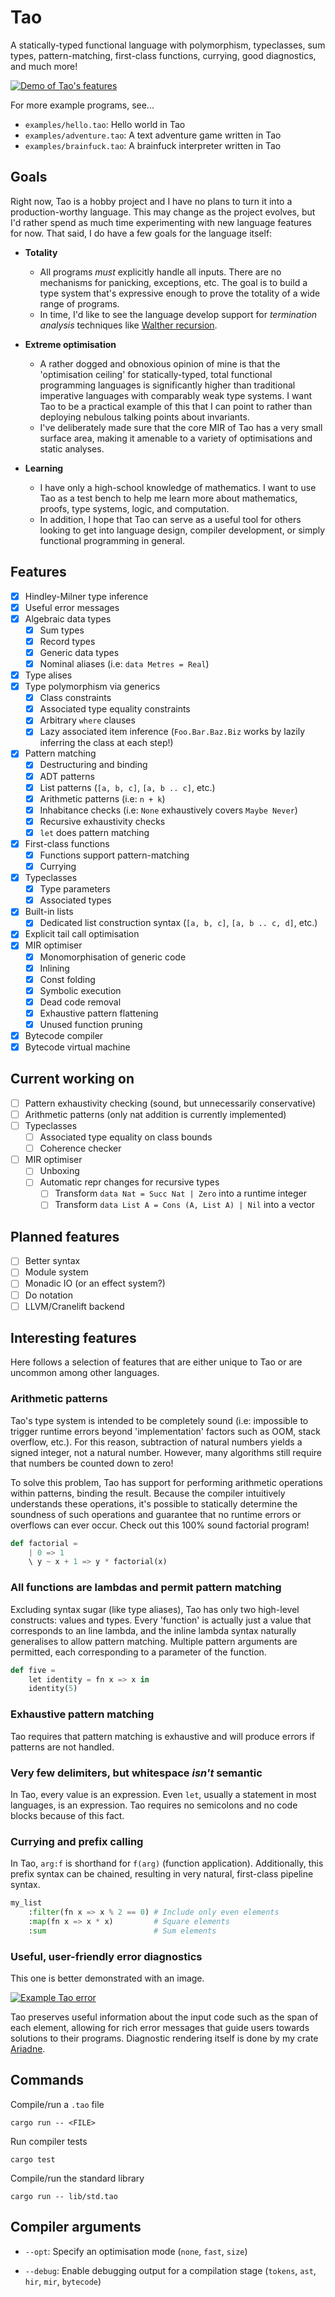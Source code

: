 # Tao

A statically-typed functional language with polymorphism, typeclasses, sum types, pattern-matching, first-class
functions, currying, good diagnostics, and much more!

<a href = "https://www.github.com/zesterer/tao">
    <img src="https://raw.githubusercontent.com/zesterer/tao/master/misc/example.png" alt="Demo of Tao's features"/>
</a>

For more example programs, see...

- `examples/hello.tao`: Hello world in Tao
- `examples/adventure.tao`: A text adventure game written in Tao
- `examples/brainfuck.tao`: A brainfuck interpreter written in Tao

## Goals

Right now, Tao is a hobby project and I have no plans to turn it into a production-worthy language. This may change as
the project evolves, but I'd rather spend as much time experimenting with new language features for now. That said, I do
have a few goals for the language itself:

- **Totality**
    - All programs *must* explicitly handle all inputs. There are no mechanisms for panicking, exceptions, etc. The goal
      is to build a type system that's expressive enough to prove the totality of a wide range of programs.
    - In time, I'd like to see the language develop support for *termination analysis* techniques like
      [Walther recursion](https://en.wikipedia.org/wiki/Walther_recursion).

- **Extreme optimisation**
    - A rather dogged and obnoxious opinion of mine is that the 'optimisation ceiling' for statically-typed, total
      functional programming languages is significantly higher than traditional imperative languages with comparably
      weak type systems. I want Tao to be a practical example of this that I can point to rather than deploying nebulous
      talking points about invariants.
    - I've deliberately made sure that the core MIR of Tao has a very small surface area, making it amenable to a
      variety of optimisations and static analyses.

- **Learning**
    - I have only a high-school knowledge of mathematics. I want to use Tao as a test bench to help me learn more about
      mathematics, proofs, type systems, logic, and computation.
    - In addition, I hope that Tao can serve as a useful tool for others looking to get into language design, compiler
      development, or simply functional programming in general.

## Features

- [x] Hindley-Milner type inference
- [x] Useful error messages
- [x] Algebraic data types
    - [x] Sum types
    - [x] Record types
    - [x] Generic data types
    - [x] Nominal aliases (i.e: `data Metres = Real`)
- [x] Type alises
- [x] Type polymorphism via generics
    - [x] Class constraints
    - [x] Associated type equality constraints
    - [x] Arbitrary `where` clauses
    - [x] Lazy associated item inference (`Foo.Bar.Baz.Biz` works by lazily inferring the class at each step!)
- [x] Pattern matching
    - [x] Destructuring and binding
    - [x] ADT patterns
    - [x] List patterns (`[a, b, c]`, `[a, b .. c]`, etc.)
    - [x] Arithmetic patterns (i.e: `n + k`)
    - [x] Inhabitance checks (i.e: `None` exhaustively covers `Maybe Never`)
    - [x] Recursive exhaustivity checks
    - [x] `let` does pattern matching
- [x] First-class functions
    - [x] Functions support pattern-matching
    - [x] Currying
- [x] Typeclasses
    - [x] Type parameters
    - [x] Associated types
- [x] Built-in lists
    - [x] Dedicated list construction syntax (`[a, b, c]`, `[a, b .. c, d]`, etc.)
- [x] Explicit tail call optimisation
- [x] MIR optimiser
    - [x] Monomorphisation of generic code
    - [x] Inlining
    - [x] Const folding
    - [x] Symbolic execution
    - [x] Dead code removal
    - [x] Exhaustive pattern flattening
    - [x] Unused function pruning
- [x] Bytecode compiler
- [x] Bytecode virtual machine

## Current working on

- [ ] Pattern exhaustivity checking (sound, but unnecessarily conservative)
- [ ] Arithmetic patterns (only nat addition is currently implemented)
- [ ] Typeclasses
    - [ ] Associated type equality on class bounds
    - [ ] Coherence checker
- [ ] MIR optimiser
    - [ ] Unboxing
    - [ ] Automatic repr changes for recursive types
        - [ ] Transform `data Nat = Succ Nat | Zero` into a runtime integer
        - [ ] Transform `data List A = Cons (A, List A) | Nil` into a vector

## Planned features

- [ ] Better syntax
- [ ] Module system
- [ ] Monadic IO (or an effect system?)
- [ ] Do notation
- [ ] LLVM/Cranelift backend

## Interesting features

Here follows a selection of features that are either unique to Tao or are uncommon among other languages.

### Arithmetic patterns

Tao's type system is intended to be completely sound (i.e: impossible to trigger runtime errors beyond 'implementation'
factors such as OOM, stack overflow, etc.). For this reason, subtraction of natural numbers yields a signed integer, not
a natural number. However, many algorithms still require that numbers be counted down to zero!

To solve this problem, Tao has support for performing arithmetic operations within patterns, binding the result. Because
the compiler intuitively understands these operations, it's possible to statically determine the soundness of such
operations and guarantee that no runtime errors or overflows can ever occur. Check out this 100% sound factorial
program!

```py
def factorial =
    | 0 => 1
    \ y ~ x + 1 => y * factorial(x)
```

### All functions are lambdas and permit pattern matching

Excluding syntax sugar (like type aliases), Tao has only two high-level constructs: values and types. Every 'function'
is actually just a value that corresponds to an line lambda, and the inline lambda syntax naturally generalises to
allow pattern matching. Multiple pattern arguments are permitted, each corresponding to a parameter of the function.

```py
def five =
    let identity = fn x => x in
    identity(5)
```

### Exhaustive pattern matching

Tao requires that pattern matching is exhaustive and will produce errors if patterns are not handled.

### Very few delimiters, but whitespace *isn't* semantic

In Tao, every value is an expression. Even `let`, usually a statement in most languages, is an expression. Tao requires
no semicolons and no code blocks because of this fact.

### Currying and prefix calling

In Tao, `arg:f` is shorthand for `f(arg)` (function application). Additionally, this prefix syntax can be chained,
resulting in very natural, first-class pipeline syntax.

```py
my_list
    :filter(fn x => x % 2 == 0) # Include only even elements
    :map(fn x => x * x)         # Square elements
    :sum                        # Sum elements
```

### Useful, user-friendly error diagnostics

This one is better demonstrated with an image.

<a href = "https://www.github.com/zesterer/tao">
    <img src="https://raw.githubusercontent.com/zesterer/tao/master/misc/error.png" alt="Example Tao error"/>
</a>

Tao preserves useful information about the input code such as the span of each element, allowing for rich error messages
that guide users towards solutions to their programs. Diagnostic rendering itself is done by my crate
[Ariadne](https://www.github.com/zesterer/ariadne).

## Commands

Compile/run a `.tao` file

```
cargo run -- <FILE>
```

Run compiler tests

```
cargo test
```

Compile/run the standard library

```
cargo run -- lib/std.tao
```

## Compiler arguments

- `--opt`: Specify an optimisation mode (`none`, `fast`, `size`)

- `--debug`: Enable debugging output for a compilation stage (`tokens`, `ast`, `hir`, `mir`, `bytecode`)
